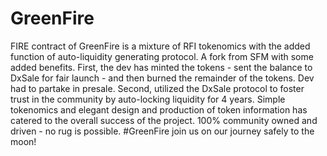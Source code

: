 # GreenFire

FIRE contract of GreenFire 
 is a mixture of RFI tokenomics 
with the added function of auto-liquidity
 generating protocol. A fork from SFM with 
some added benefits. First, the dev has minted
 the tokens - sent the balance to DxSale for fair
 launch - and then burned the remainder of the
 tokens. Dev had to partake in presale.
 Second, utilized the DxSale protocol to foster 
trust in the community by auto-locking liquidity for 4 years.
 Simple tokenomics and elegant design and production of token 
information has catered to the overall success of the project.
 100% community owned and driven - no rug is possible.
 #GreenFire join us on our journey safely to the moon!
